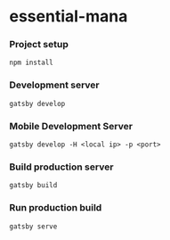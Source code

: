 # essential-mana

### Project setup
```
npm install
```

### Development server
```
gatsby develop
```

### Mobile Development Server
```
gatsby develop -H <local ip> -p <port>
```

### Build production server
```
gatsby build
```

### Run production build
```
gatsby serve
```